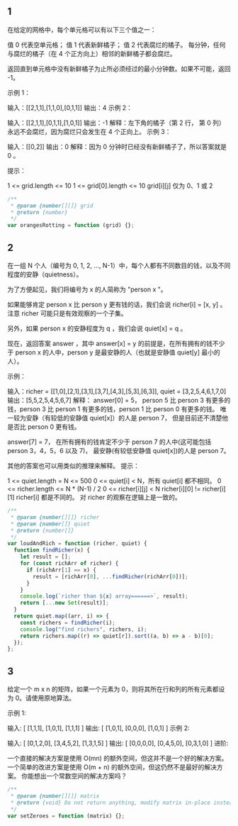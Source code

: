 ## 1

在给定的网格中，每个单元格可以有以下三个值之一：

值 0 代表空单元格；
值 1 代表新鲜橘子；
值 2 代表腐烂的橘子。
每分钟，任何与腐烂的橘子（在 4 个正方向上）相邻的新鲜橘子都会腐烂。

返回直到单元格中没有新鲜橘子为止所必须经过的最小分钟数。如果不可能，返回 -1。

示例 1：

输入：[[2,1,1],[1,1,0],[0,1,1]]
输出：4
示例 2：

输入：[[2,1,1],[0,1,1],[1,0,1]]
输出：-1
解释：左下角的橘子（第 2 行， 第 0 列）永远不会腐烂，因为腐烂只会发生在 4 个正向上。
示例 3：

输入：[[0,2]]
输出：0
解释：因为 0 分钟时已经没有新鲜橘子了，所以答案就是 0 。

提示：

1 <= grid.length <= 10
1 <= grid[0].length <= 10
grid[i][j] 仅为 0、1 或 2

```js
/**
 * @param {number[][]} grid
 * @return {number}
 */
var orangesRotting = function (grid) {};
```

## 2

在一组 N 个人（编号为 0, 1, 2, ..., N-1）中，每个人都有不同数目的钱，以及不同程度的安静（quietness）。

为了方便起见，我们将编号为 x 的人简称为 "person x "。

如果能够肯定 person x 比 person y 更有钱的话，我们会说 richer[i] = [x, y] 。注意 richer 可能只是有效观察的一个子集。

另外，如果 person x 的安静程度为 q ，我们会说 quiet[x] = q 。

现在，返回答案 answer ，其中 answer[x] = y 的前提是，在所有拥有的钱不少于 person x 的人中，person y 是最安静的人（也就是安静值 quiet[y] 最小的人）。

示例：

输入：richer = [[1,0],[2,1],[3,1],[3,7],[4,3],[5,3],[6,3]], quiet = [3,2,5,4,6,1,7,0]
输出：[5,5,2,5,4,5,6,7]
解释：
answer[0] = 5，
person 5 比 person 3 有更多的钱，person 3 比 person 1 有更多的钱，person 1 比 person 0 有更多的钱。
唯一较为安静（有较低的安静值 quiet[x]）的人是 person 7，
但是目前还不清楚他是否比 person 0 更有钱。

answer[7] = 7，
在所有拥有的钱肯定不少于 person 7 的人中(这可能包括 person 3，4，5，6 以及 7)，
最安静(有较低安静值 quiet[x])的人是 person 7。

其他的答案也可以用类似的推理来解释。
提示：

1 <= quiet.length = N <= 500
0 <= quiet[i] < N，所有 quiet[i] 都不相同。
0 <= richer.length <= N \* (N-1) / 2
0 <= richer[i][j] < N
richer[i][0] != richer[i][1]
richer[i] 都是不同的。
对 richer 的观察在逻辑上是一致的。

```js
/**
 * @param {number[][]} richer
 * @param {number[]} quiet
 * @return {number[]}
 */
var loudAndRich = function (richer, quiet) {
  function findRicher(x) {
    let result = [];
    for (const richArr of richer) {
      if (richArr[1] == x) {
        result = [richArr[0], ...findRicher(richArr[0])];
      }
    }
    console.log(`richer than ${x} array======>`, result);
    return [...new Set(result)];
  }
  return quiet.map((arr, i) => {
    const richers = findRicher(i);
    console.log("find richers", richers, i);
    return richers.map((r) => quiet[r]).sort((a, b) => a - b)[0];
  });
};
```

## 3

给定一个 m x n 的矩阵，如果一个元素为 0，则将其所在行和列的所有元素都设为 0。请使用原地算法。

示例 1:

输入:
[
[1,1,1],
[1,0,1],
[1,1,1]
]
输出:
[
[1,0,1],
[0,0,0],
[1,0,1]
]
示例 2:

输入:
[
[0,1,2,0],
[3,4,5,2],
[1,3,1,5]
]
输出:
[
[0,0,0,0],
[0,4,5,0],
[0,3,1,0]
]
进阶:

一个直接的解决方案是使用 O(mn) 的额外空间，但这并不是一个好的解决方案。
一个简单的改进方案是使用 O(m + n) 的额外空间，但这仍然不是最好的解决方案。
你能想出一个常数空间的解决方案吗？

```js
/**
 * @param {number[][]} matrix
 * @return {void} Do not return anything, modify matrix in-place instead.
 */
var setZeroes = function (matrix) {};
```
